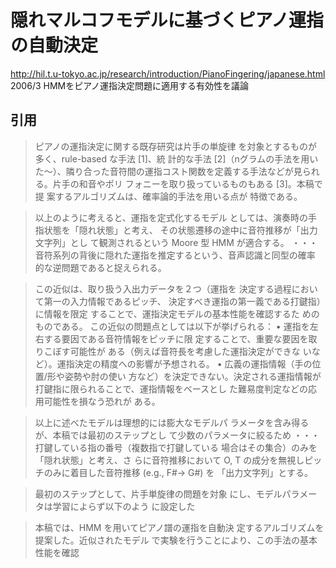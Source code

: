 # 隠れマルコフモデルに基づくピアノ運指の自動決定

http://hil.t.u-tokyo.ac.jp/research/introduction/PianoFingering/japanese.html
2006/3
HMMをピアノ運指決定問題に適用する有効性を議論

## 引用

> ピアノの運指決定に関する既存研究は片手の単旋律
を対象とするものが多く、rule-based な手法 [1]、統
計的な手法 [2]（nグラムの手法を用いた～）、隣り合った音符間の運指コスト関数を定義する手法などが見られる。片手の和音やポリ
フォニーを取り扱っているものもある [3]。本稿で提
案するアルゴリズムは、確率論的手法を用いる点が
特徴である。

> 以上のように考えると、運指を定式化するモデル
としては、演奏時の手指状態を「隠れ状態」と考え、
その状態遷移の途中に音符推移が「出力文字列」とし
て観測されるという Moore 型 HMM が適合する。
・・・
音符系列の背後に隠れた運指を推定するという、音声認識と同型の確率
的な逆問題であると捉えられる。

> この近似は、取り扱う入出力データを２つ（運指を
決定する過程において第一の入力情報であるピッチ、
決定すべき運指の第一義である打鍵指）に情報を限定
することで、運指決定モデルの基本性能を確認するた
めのものである。
この近似の問題点としては以下が挙げられる：
• 運指を左右する要因である音符情報をピッチに限
定することで、重要な要因を取りこぼす可能性が
ある（例えば音符長を考慮した運指決定ができな
いなど）。運指決定の精度への影響が予想される。
• 広義の運指情報（手の位置/形や姿勢や肘の使い
方など）を決定できない。決定される運指情報が
打鍵指に限られることで、運指情報をベースとし
た難易度判定などの応用可能性を損なう恐れが
ある。

> 以上に述べたモデルは理想的には膨大なモデルパ
ラメータを含み得るが、本稿では最初のステップとし
て少数のパラメータに絞るため
・・・
打鍵している指の番号（複数指で打鍵している
場合はその集合）のみを「隠れ状態」と考え、さ
らに音符推移において O, T の成分を無視しピッ
チのみに着目した音符推移 (e.g., F#→ G#) を
「出力文字列」とする。

> 最初のステップとして、片手単旋律の問題を対象
にし、モデルパラメータは学習によらず以下のよう
に設定した

> 本稿では、HMM を用いてピアノ譜の運指を自動決
定するアルゴリズムを提案した。近似されたモデル
で実験を行うことにより、この手法の基本性能を確認
